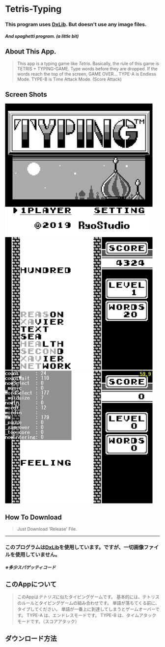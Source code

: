 # Tetris-Typing
### This program uses [DxLib](https://dxlib.xsrv.jp/). But doesn't use any image files.
##### And spaghetti program. (**a little bit**)

## About This App.
> This app is a typing game like *Tetris*.
> Basically, the rule of this game is TETRIS + TYPING-GAME.
> Type words before they are dropped. 
> If the words reach the top of the screen, GAME OVER...
> TYPE-A is Endless Mode.
> TYPE-B is Time Attack Mode. (Score Attack)


## Screen Shots
 ![Scrn shot0](https://github.com/Ryoga-exe/Tetris-Typing/blob/master/screen%20shots/screenshot_0.png)
 ![Scrn shot1](https://github.com/Ryoga-exe/Tetris-Typing/blob/master/screen%20shots/screenshot_1.png)
 ![Scrn shot1](https://github.com/Ryoga-exe/Tetris-Typing/blob/master/screen%20shots/screenshot_2.png)

## How To Download
>Just Download 'Release' File.
-----
### このプログラムは[DxLib](https://dxlib.xsrv.jp/)を使用しています。ですが、一切画像ファイルを使用していません。
##### ※多少スパゲッティコード

## このAppについて
> このAppは*テトリス*に似たタイピングゲームです。
> 基本的には、テトリスのルールとタイピングゲームの組み合わせです。
> 単語が落ちてくる前に、タイプしてください。
> 単語が一番上に到達してしまうとゲームオーバーです。
> TYPE-A は、エンドレスモードです。
> TYPE-B は、タイムアタックモードです。（スコアアタック）

## ダウンロード方法
